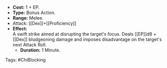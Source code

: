 - **Cost:** 1 + EP.
- **Type:** Bonus Action.
- **Range:** Melee.
- Attack: [[Dex]]+[[Proficiency]]
- **Effect:**  
    A swift strike aimed at disrupting the target's focus. Deals [[EP]]d8 + [[Dex]] bludgeoning damage and imposes disadvantage on the target's next Attack Roll.
    - **Duration:** 1 Minute.

Tags:
#ChiBlocking
